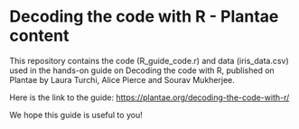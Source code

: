 # Decoding the code with R - Plantae content
This repository contains the code (R_guide_code.r) and data (iris_data.csv) used in the hands-on guide on Decoding the code with R, published on Plantae by Laura Turchi, Alice Pierce and Sourav Mukherjee.

Here is the link to the guide: https://plantae.org/decoding-the-code-with-r/

We hope this guide is useful to you!
